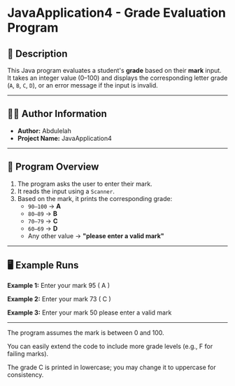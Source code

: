 # JavaApplication4 - Grade Evaluation Program

## 📘 Description
This Java program evaluates a student's **grade** based on their **mark** input.  
It takes an integer value (0–100) and displays the corresponding letter grade (`A`, `B`, `C`, `D`), or an error message if the input is invalid.

---

## 👨‍💻 Author Information
- **Author:** Abdulelah  
- **Project Name:** JavaApplication4  

---

## 🧠 Program Overview
1. The program asks the user to enter their mark.  
2. It reads the input using a `Scanner`.  
3. Based on the mark, it prints the corresponding grade:
   - `90–100` → **A**  
   - `80–89` → **B**  
   - `70–79` → **C**  
   - `60–69` → **D**  
   - Any other value → **"please enter a valid mark"**

---

## 🖥️ Example Runs

**Example 1:**
Enter your mark
95 ( A )

**Example 2:**
Enter your mark
73 ( C )

**Example 3:**
Enter your mark
50
please enter a valid mark

---

The program assumes the mark is between 0 and 100.

You can easily extend the code to include more grade levels (e.g., F for failing marks).

The grade C is printed in lowercase; you may change it to uppercase for consistency.
